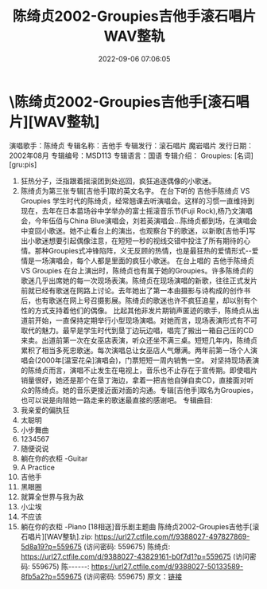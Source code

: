 ﻿---
title: 陈绮贞2002-Groupies吉他手滚石唱片WAV整轨
date: 2022-09-06 07:06:05
categories: WAV车载音乐、镜像
tags: 华语中文
---
# \陈绮贞2002-Groupies吉他手[滚石唱片][WAV整轨]

演唱歌手：陈绮贞
专辑名称：吉他手
专辑发行：滚石唱片 魔岩唱片
发行日期：2002年08月
专辑编号：MSD113
专辑语言：国语
专辑介绍：
Groupies: [名词] [gru:pis]
1. 狂热分子，泛指跟着摇滚团到处巡回，疯狂追逐偶像的小歌迷。
2. 陈绮贞为第三张专辑[吉他手]取的英文名字。
在台下听的 吉他手陈绮贞 VS Groupies
学生时代的陈绮贞，经常翘课去听演唱会。这样的习惯一直维持到现在，去年在日本苗场谷中学举办的富士摇滚音乐节(Fuji
Rock),杨乃文演唱会，今年伍佰与China
Blue演唱会，刘若英演唱会...陈绮贞都到场，在演唱会中变回小歌迷。她不止看台上的演出，也观察台下的歌迷，以新歌[吉他手]写出小歌迷想要引起偶像注意，在短短一秒的视线交错中投注了所有期待的心情。那种Groupies式冲锋陷阵，义无反顾的热情，也是最狂热的爱情形式--爱情是一场演唱会，每个人都是里面的疯狂小歌迷。
在台上唱的 吉他手陈绮贞 VS Groupies
在台上演出时，陈绮贞也有属于她的Groupies。许多陈绮贞的歌迷几乎出席她的每一次现场表演。陈绮贞在现场演唱的新歌，往往正式发片前就已经有歌迷在网路上讨论。去年她出了第一本由摄影与诗构成的创作书后，也有歌迷在网上号召摄影展。陈绮贞的歌迷也许不疯狂追星，却以别有个性的方式支持着他们的偶像。
比起其他非发片期销声匿迹的歌手，陈绮贞从出道前开始，一直保持定期举行小型现场演唱。对她而言，现场表演形式有不可取代的魅力。最早是学生时代到垦丁边玩边唱，唱完了搬出一箱自己压的CD来卖。出道前第一次在女巫店表演，听众还坐不满三桌。短短几年内，陈绮贞累积了相当多死忠歌迷。每次演唱总让女巫店人气爆满。两年前第一场个人演唱会(2000年[温室花朵]演唱会)，门票短短一周内销售一空。
对坚持现场表演的陈绮贞而言，演唱不止发生在电视上，音乐也不止存在于宣传期。即使唱片销量很好，她还是那个在垦丁海边，拿着一把吉他自弹自卖CD，直接面对听众的陈绮贞。她的音乐更接近面对面的沟通。专辑[吉他手]取名为Groupies，也可以说是向陪她一路走来的歌迷最直接的感谢吧。
专辑曲目:
01. 我亲爱的偏执狂
02. 太聪明
03. 小步舞曲
04. 1234567
05. 随便说说
06. 躺在你的衣柜 -Guitar
07. A Practice
08. 吉他手
09. 黑眼圈
10. 就算全世界与我为敌
11. 小尘埃
12. 不应该
13. 躺在你的衣柜 -Piano [18相送]音乐剧主题曲
陈绮贞2002-Groupies吉他手[滚石唱片][WAV整轨].zip: https://url27.ctfile.com/f/9388027-497827869-5d8a19?p=559675
(访问密码: 559675)
陈绮贞: https://url27.ctfile.com/d/9388027-43829161-b0f7d1?p=559675
(访问密码: 559675)
陈------: https://url27.ctfile.com/d/9388027-50133589-8fb5a2?p=559675
(访问密码: 559675)
原文：[链接](https://blog.sina.com.cn/s/blog_1647c7e7601030z9e.html)